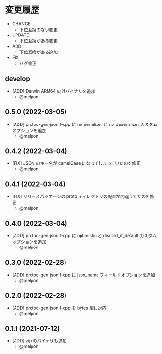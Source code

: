 # 変更履歴

- CHANGE
    - 下位互換のない変更
- UPDATE
    - 下位互換がある変更
- ADD
    - 下位互換がある追加
- FIX
    - バグ修正

## develop

- [ADD] Darwin ARM64 向けバイナリを追加
    - @melpon

## 0.5.0 (2022-03-05)

- [ADD] protoc-gen-jsonif-cpp に no_serializer と no_deserializer カスタムオプションを追加
    - @melpon

## 0.4.2 (2022-03-04)

- [FIX] JSON のキー名が camelCase になってしまっていたのを修正
    - @melpon

## 0.4.1 (2022-03-04)

- [FIX] リリースパッケージの proto ディレクトリの配置が間違ってたのを修正
    - @melpon

## 0.4.0 (2022-03-04)

- [ADD] protoc-gen-jsonif-cpp に optimistic と discard_if_default カスタムオプションを追加
    - @melpon

## 0.3.0 (2022-02-28)

- [ADD] protoc-gen-jsonif-cpp に json_name フィールドオプションを追加
    - @melpon

## 0.2.0 (2022-02-28)

- [ADD] protoc-gen-jsonif-cpp を bytes 型に対応
    - @melpon

## 0.1.1 (2021-07-12)

- [ADD] zip のバイナリも追加
    - @melpon